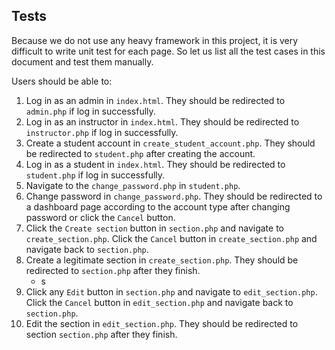 ## Tests

Because we do not use any heavy framework in this project, it is very difficult
to write unit test for each page. So let us list all the test cases in this 
document and test them manually.

Users should be able to:

1. Log in as an admin in `index.html`. They should be redirected to `admin.php` if log in successfully.
2. Log in as an instructor in `index.html`. They should be redirected to `instructor.php` if log in successfully.
3. Create a student account in `create_student_account.php`. They should be redirected to `student.php` after creating the account.
4. Log in as a student in `index.html`. They should be redirected to `student.php` if log in successfully.
5. Navigate to the `change_password.php` in `student.php`.
6. Change password in `change_password.php`. They should be redirected to a dashboard page according to the account type after changing password or click the `Cancel` button.
7. Click the `Create section` button in `section.php` and navigate to `create_section.php`. Click the `Cancel` button in `create_section.php` and navigate back to `section.php`.
8. Create a legitimate section in `create_section.php`. They should be redirected to `section.php` after they finish.
   - s
9. Click any `Edit` button in `section.php` and navigate to `edit_section.php`. Click the `Cancel` button in `edit_section.php` and navigate back to `section.php`.
10. Edit the section in `edit_section.php`. They should be redirected to section `section.php` after they finish.